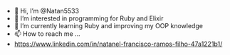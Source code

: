- 👋 Hi, I’m @Natan5533
- 👀 I’m interested in programming for Ruby and Elixir
- 🌱 I’m currently learning Ruby and improving my OOP knowledge
- 📫 How to reach me ...
- https://www.linkedin.com/in/natanel-francisco-ramos-filho-47a1221b1/

